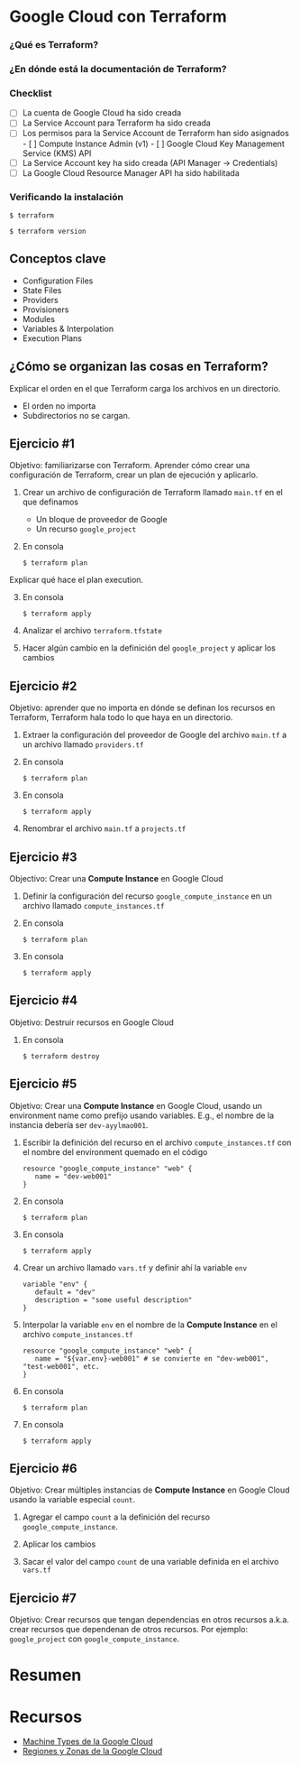 # Google Cloud con Terraform

### ¿Qué es Terraform?

### ¿En dónde está la documentación de Terraform?

### Checklist
- [ ] La cuenta de Google Cloud ha sido creada
- [ ] La Service Account para Terraform ha sido creada
- [ ] Los permisos para la Service Account de Terraform han sido asignados
      - [ ] Compute Instance Admin (v1)
      - [ ] Google Cloud Key Management Service (KMS) API
- [ ] La Service Account key ha sido creada (API Manager -> Credentials)
- [ ] La Google Cloud Resource Manager API ha sido habilitada

### Verificando la instalación

```
$ terraform
```

```
$ terraform version
```
## Conceptos clave
  - Configuration Files
  - State Files
  - Providers
  - Provisioners
  - Modules
  - Variables & Interpolation
  - Execution Plans

## ¿Cómo se organizan las cosas en Terraform?
Explicar el orden en el que Terraform carga los archivos en un directorio.
  - El orden no importa
  - Subdirectorios no se cargan.

## Ejercicio #1
Objetivo: familiarizarse con Terraform. Aprender cómo crear una configuración de Terraform,
crear un plan de ejecución y aplicarlo.

1. Crear un archivo de configuración de Terraform llamado `main.tf` en el que definamos
     - Un bloque de proveedor de Google
     - Un recurso `google_project`

2. En consola
   ```
   $ terraform plan
   ```
  Explicar qué hace el plan execution.

3.  En consola
    ```
    $ terraform apply
    ```

4. Analizar el archivo `terraform.tfstate`

5. Hacer algún cambio en la definición del `google_project` y aplicar los cambios

## Ejercicio #2
Objetivo: aprender que no importa en dónde se definan los recursos en Terraform,
Terraform hala todo lo que haya en un directorio.

1. Extraer la configuración del proveedor de Google del archivo `main.tf` a un
   archivo llamado `providers.tf`

2. En consola
   ```
   $ terraform plan
   ```

3. En consola
   ```
   $ terraform apply
   ```
4.  Renombrar el archivo `main.tf` a `projects.tf`

## Ejercicio #3
Objectivo: Crear una **Compute Instance** en Google Cloud

1. Definir la configuración del recurso `google_compute_instance` en un archivo
   llamado `compute_instances.tf`

2. En consola
   ```
   $ terraform plan
   ```

3. En consola
   ```
   $ terraform apply
   ```

## Ejercicio #4
Objetivo: Destruir recursos en Google Cloud

1. En consola

     ```
     $ terraform destroy
     ```

## Ejercicio #5
Objetivo: Crear una **Compute Instance** en Google Cloud, usando un environment name
como prefijo usando variables. E.g., el nombre de la instancia debería ser `dev-ayylmao001`.

1. Escribir la definición del recurso en el archivo `compute_instances.tf` con el nombre del environment
   quemado en el código
   ```
   resource "google_compute_instance" "web" {
      name = "dev-web001"
   }
   ```

2. En consola
   ```
   $ terraform plan
   ```

3. En consola
   ```
   $ terraform apply
   ```

4. Crear un archivo llamado `vars.tf` y definir ahí la variable `env`
   ```
   variable "env" {
      default = "dev"
      description = "some useful description"
   }
   ```

5. Interpolar la variable `env` en el nombre de la **Compute Instance** en el
   archivo `compute_instances.tf`
   ```
   resource "google_compute_instance" "web" {
      name = "${var.env}-web001" # se convierte en "dev-web001", "test-web001", etc.
   }
   ```

6. En consola
   ```
   $ terraform plan
   ```

7. En consola
   ```
   $ terraform apply
   ```

## Ejercicio #6
Objetivo: Crear múltiples instancias de **Compute Instance** en Google Cloud usando la variable
especial `count`.

1. Agregar el campo `count` a la definición del recurso `google_compute_instance`.

2. Aplicar los cambios

3. Sacar el valor del campo `count` de una variable definida en el archivo `vars.tf`

## Ejercicio #7
Objetivo: Crear recursos que tengan dependencias en otros recursos a.k.a. crear recursos
que dependenan de otros recursos. Por ejemplo: `google_project` con `google_compute_instance`.

# Resumen

# Recursos
- [Machine Types de la Google Cloud](https://cloud.google.com/compute/docs/machine-types)
- [Regiones y Zonas de la Google Cloud](https://cloud.google.com/compute/docs/regions-zones/regions-zones)
